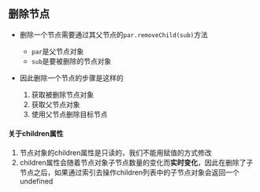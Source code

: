 ## 删除节点

- 删除一个节点需要通过其父节点的`par.removeChild(sub)`方法
	- `par`是父节点对象
	- `sub`是要被删除的节点对象
	
- 因此删除一个节点的步骤是这样的
	1. 获取被删除节点对象
	2. 获取父节点对象
	3. 使用父节点删除目标节点
	

#### 关于children属性
1.  节点对象的children属性是只读的，我们不能用赋值的方式修改
2.  children属性会随着节点对象子节点数量的变化而**实时变化**，因此在删除了子节点之后，如果通过索引去操作children列表中的子节点对象会返回一个undefined